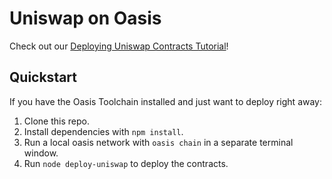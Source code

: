 # Uniswap on Oasis 

Check out our [Deploying Uniswap Contracts Tutorial](https://docs.oasis.dev/tutorials/deploy-vyper.html)!

## Quickstart

If you have the Oasis Toolchain installed and just want to deploy right away:

1. Clone this repo.
2. Install dependencies with `npm install`.
3. Run a local oasis network with `oasis chain` in a separate terminal window.
4. Run `node deploy-uniswap` to deploy the contracts.


